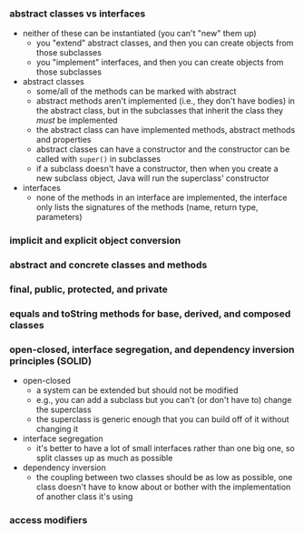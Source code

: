 ### abstract classes vs interfaces
- neither of these can be instantiated (you can't "new" them up)
    - you "extend" abstract classes, and then you can create objects from those subclasses
    - you "implement" interfaces, and then you can create objects from those subclasses
- abstract classes
    - some/all of the methods can be marked with abstract
    - abstract methods aren't implemented (i.e., they don't have bodies) in the abstract class, but in the subclasses that inherit the class they _must_ be implemented
    - the abstract class can have implemented methods, abstract methods and properties
    - abstract classes can have a constructor and the constructor can be called with `super()` in subclasses
    - if a subclass doesn't have a constructor, then when you create a new subclass object, Java will run the superclass' constructor
- interfaces
    - none of the methods in an interface are implemented, the interface only lists the signatures of the methods (name, return type, parameters)

### implicit and explicit object conversion


### abstract and concrete classes and methods


###  final, public, protected, and private


### equals and toString methods for base, derived, and composed classes


### open-closed, interface segregation, and dependency inversion principles (SOLID)
- open-closed
    - a system can be extended but should not be modified
    - e.g., you can add a subclass but you can't (or don't have to) change the superclass
    - the superclass is generic enough that you can build off of it without changing it
- interface segregation
    - it's better to have a lot of small interfaces rather than one big one, so split classes up as much as possible
- dependency inversion
    - the coupling between two classes should be as low as possible, one class doesn't have to know about or bother with the implementation of another class it's using

### access modifiers

